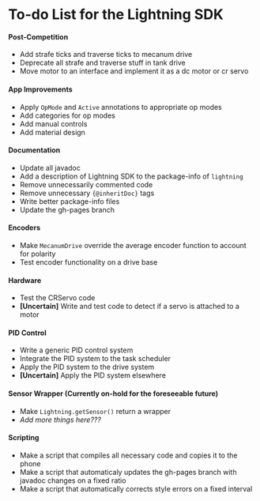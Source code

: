 # To-do List for the Lightning SDK

#### Post-Competition
* Add strafe ticks and traverse ticks to mecanum drive
* Deprecate all strafe and traverse stuff in tank drive
* Move motor to an interface and implement it as a dc motor or cr servo

#### App Improvements
* Apply `OpMode` and `Active` annotations to appropriate op modes
* Add categories for op modes
* Add manual controls
* Add material design

#### Documentation
* Update all javadoc
* Add a description of Lightning SDK to the package-info of `lightning`
* Remove unnecessarily commented code
* Remove unnecessary `{@inheritDoc}` tags
* Write better package-info files
* Update the gh-pages branch

#### Encoders
* Make `MecanumDrive` override the average encoder function to account for polarity
* Test encoder functionality on a drive base

#### Hardware
* Test the CRServo code
* __[Uncertain]__ Write and test code to detect if a servo is attached to a motor

#### PID Control
* Write a generic PID control system
* Integrate the PID system to the task scheduler
* Apply the PID system to the drive system
* __[Uncertain]__ Apply the PID system elsewhere

#### Sensor Wrapper (Currently on-hold for the foreseeable future)
* Make `Lightning.getSensor()` return a wrapper
* _Add more things here???_

#### Scripting
* Make a script that compiles all necessary code and copies it to the phone
* Make a script that automaticaly updates the gh-pages branch with javadoc changes on a fixed ratio
* Make a script that automatically corrects style errors on a fixed interval

